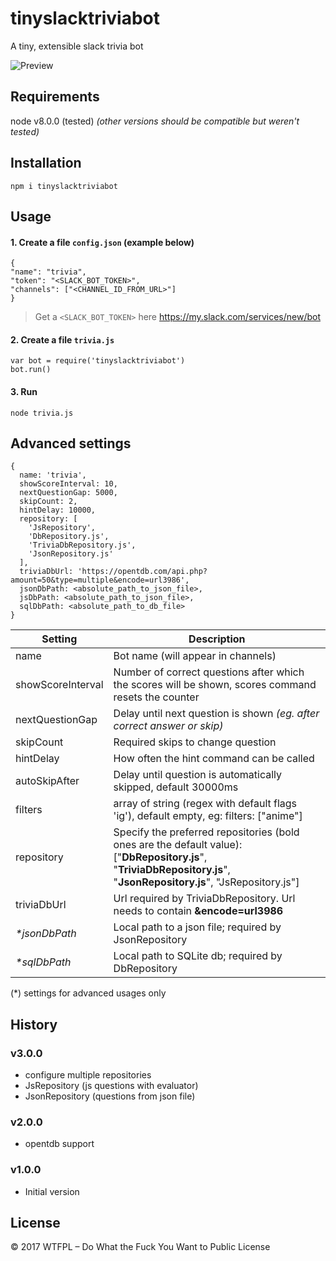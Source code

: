 # tinyslacktriviabot

A tiny, extensible slack trivia bot

![Preview](http://i.imgur.com/p3nz1Pn.png)

## Requirements

node v8.0.0 (tested)
_(other versions should be compatible but weren't tested)_

## Installation

```npm i tinyslacktriviabot```

## Usage

#### 1. Create a file `config.json` (example below)
  ```
{
  "name": "trivia",
  "token": "<SLACK_BOT_TOKEN>",
  "channels": ["<CHANNEL_ID_FROM_URL>"]
}
 ```
 > Get a `<SLACK_BOT_TOKEN>` here https://my.slack.com/services/new/bot
 
#### 2. Create a file `trivia.js`
 
 ```
var bot = require('tinyslacktriviabot')
bot.run()
```

#### 3. Run
```node trivia.js```


## Advanced settings 
```
{
  name: 'trivia',
  showScoreInterval: 10,
  nextQuestionGap: 5000,
  skipCount: 2,
  hintDelay: 10000,
  repository: [
    'JsRepository',
    'DbRepository.js',
    'TriviaDbRepository.js',
    'JsonRepository.js'
  ],
  triviaDbUrl: 'https://opentdb.com/api.php?amount=50&type=multiple&encode=url3986',
  jsonDbPath: <absolute_path_to_json_file>,
  jsDbPath: <absolute_path_to_json_file>,
  sqlDbPath: <absolute_path_to_db_file>
}
```

| Setting  | Description |
| ------------- | ------------- |
| name  | Bot name (will appear in channels) |
| showScoreInterval  | Number of correct questions after which the scores will be shown, scores command resets the counter  |
| nextQuestionGap | Delay until next question is shown _(eg. after correct answer or skip)_ |
| skipCount | Required skips to change question |
| hintDelay | How often the hint command can be called |
| autoSkipAfter | Delay until question is automatically skipped, default 30000ms |
| filters | array of string (regex with default flags 'ig'), default empty, eg: filters: ["anime"] |
| repository | Specify the preferred repositories (bold ones are the default value): ["**DbRepository.js**", "**TriviaDbRepository.js**", "**JsonRepository.js**", "JsRepository.js"] |
| triviaDbUrl | Url required by TriviaDbRepository. Url needs to contain **&encode=url3986** |
| _*jsonDbPath_ | Local path to a json file; required by JsonRepository |
| _*sqlDbPath_ | Local path to SQLite db; required by DbRepository |

(*) settings for advanced usages only

## History

### v3.0.0 
* configure multiple repositories
* JsRepository (js questions with evaluator)
* JsonRepository (questions from json file)

### v2.0.0 
* opentdb support

### v1.0.0 
* Initial version

## License

© 2017 WTFPL – Do What the Fuck You Want to Public License
